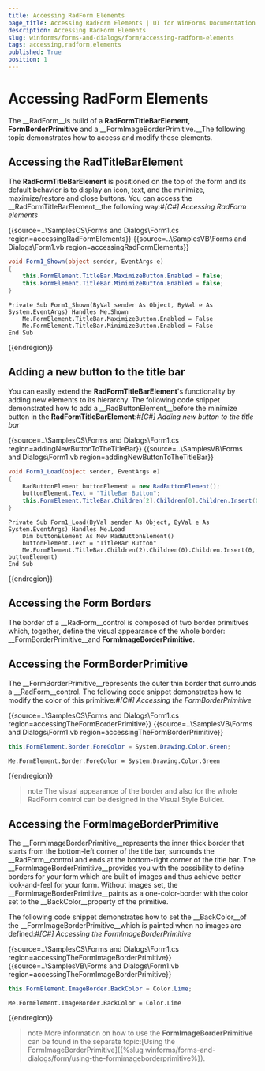 ```yaml
---
title: Accessing RadForm Elements
page_title: Accessing RadForm Elements | UI for WinForms Documentation
description: Accessing RadForm Elements
slug: winforms/forms-and-dialogs/form/accessing-radform-elements
tags: accessing,radform,elements
published: True
position: 1
---
```


# Accessing RadForm Elements



The __RadForm__is build of a __RadFormTitleBarElement__, __FormBorderPrimitive__ and a __FormImageBorderPrimitive.__The following topic demonstrates how to access and modify these elements.

## Accessing the RadTitleBarElement

The __RadFormTitleBarElement__ is positioned on the top of the form and its default behavior is to display an icon, text, and the minimize, maximize/restore and close buttons. You can access the __RadFormTitleBarElement__the following way:#_[C#] Accessing RadForm elements_

	



{{source=..\SamplesCS\Forms and Dialogs\Form1.cs region=accessingRadFormElements}} 
{{source=..\SamplesVB\Forms and Dialogs\Form1.vb region=accessingRadFormElements}} 

````C#
void Form1_Shown(object sender, EventArgs e)
{
    this.FormElement.TitleBar.MaximizeButton.Enabled = false;
    this.FormElement.TitleBar.MinimizeButton.Enabled = false;
}

````
````VB.NET
Private Sub Form1_Shown(ByVal sender As Object, ByVal e As System.EventArgs) Handles Me.Shown
    Me.FormElement.TitleBar.MaximizeButton.Enabled = False
    Me.FormElement.TitleBar.MinimizeButton.Enabled = False
End Sub

````

{{endregion}} 




## Adding a new button to the title bar

You can easily extend the __RadFormTitleBarElement__'s functionality by adding new elements to its hierarchy. The following code snippet demonstrated how to add a __RadButtonElement__before the minimize button in the __RadFormTitleBarElement__:#_[C#] Adding new button to the title bar_

	



{{source=..\SamplesCS\Forms and Dialogs\Form1.cs region=addingNewButtonToTheTitleBar}} 
{{source=..\SamplesVB\Forms and Dialogs\Form1.vb region=addingNewButtonToTheTitleBar}} 

````C#
void Form1_Load(object sender, EventArgs e)
{
    RadButtonElement buttonElement = new RadButtonElement();
    buttonElement.Text = "TitleBar Button";
    this.FormElement.TitleBar.Children[2].Children[0].Children.Insert(0, buttonElement);
}

````
````VB.NET
Private Sub Form1_Load(ByVal sender As Object, ByVal e As System.EventArgs) Handles Me.Load
    Dim buttonElement As New RadButtonElement()
    buttonElement.Text = "TitleBar Button"
    Me.FormElement.TitleBar.Children(2).Children(0).Children.Insert(0, buttonElement)
End Sub

````

{{endregion}} 




## Accessing the Form Borders

The border of a __RadForm__control is composed of two border primitives which, together, define the visual appearance of the whole border: __FormBorderPrimitive__and __FormImageBorderPrimitive__.

## Accessing the FormBorderPrimitive

The __FormBorderPrimitive__represents the outer thin border that surrounds a __RadForm__control. The following code snippet demonstrates how to modify the color of this primitive:#_[C#] Accessing the FormBorderPrimitive_

	



{{source=..\SamplesCS\Forms and Dialogs\Form1.cs region=accessingTheFormBorderPrimitive}} 
{{source=..\SamplesVB\Forms and Dialogs\Form1.vb region=accessingTheFormBorderPrimitive}} 

````C#
this.FormElement.Border.ForeColor = System.Drawing.Color.Green;

````
````VB.NET
Me.FormElement.Border.ForeColor = System.Drawing.Color.Green

````

{{endregion}} 




>note The visual appearance of the border and also for the whole RadForm control can be designed in the Visual Style Builder.
>


## Accessing the FormImageBorderPrimitive

The __FormImageBorderPrimitive__represents the inner thick border that starts from the bottom-left corner of the title bar, surrounds the __RadForm__control and ends at the bottom-right corner of the title bar. The __FormImageBorderPrimitive__provides you with the possibility to define borders for your form which are built of images and thus achieve better look-and-feel for your form. Without images set, the __FormImageBorderPrimitive__paints as a one-color-border with the color set to the __BackColor__property of the primitive. 

The following code snippet demonstrates how to set the __BackColor__of the __FormImageBorderPrimitive__which is painted when no images are defined:#_[C#] Accessing the FormImageBorderPrimitive_

	



{{source=..\SamplesCS\Forms and Dialogs\Form1.cs region=accessingTheFormImageBorderPrimitive}} 
{{source=..\SamplesVB\Forms and Dialogs\Form1.vb region=accessingTheFormImageBorderPrimitive}} 

````C#
this.FormElement.ImageBorder.BackColor = Color.Lime;

````
````VB.NET
Me.FormElement.ImageBorder.BackColor = Color.Lime

````

{{endregion}} 




>note More information on how to use the __FormImageBorderPrimitive__ can be found in the separate topic:[Using the FormImageBorderPrimitive]({%slug winforms/forms-and-dialogs/form/using-the-formimageborderprimitive%}).
>



